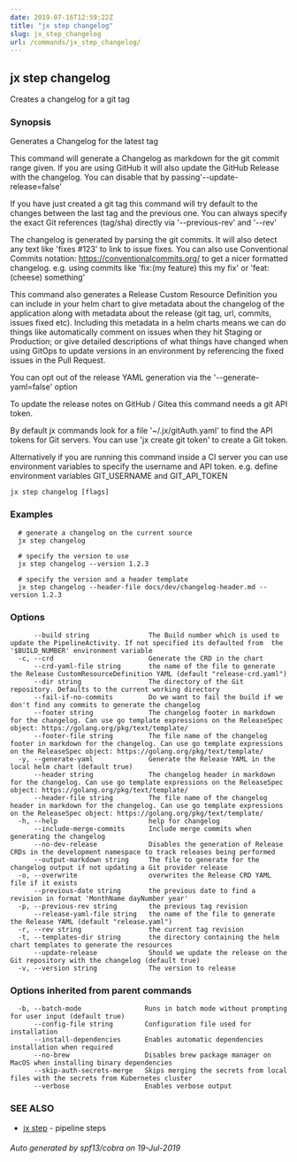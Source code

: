 ```yaml
---
date: 2019-07-16T12:59:22Z
title: "jx step changelog"
slug: jx_step_changelog
url: /commands/jx_step_changelog/
---
```

## jx step changelog

Creates a changelog for a git tag

### Synopsis

Generates a Changelog for the latest tag 

This command will generate a Changelog as markdown for the git commit range given. If you are using GitHub it will also update the GitHub Release with the changelog. You can disable that by passing'--update-release=false' 

If you have just created a git tag this command will try default to the changes between the last tag and the previous one. You can always specify the exact Git references (tag/sha) directly via '--previous-rev' and '--rev' 

The changelog is generated by parsing the git commits. It will also detect any text like 'fixes #123' to link to issue fixes. You can also use Conventional Commits notation: https://conventionalcommits.org/ to get a nicer formatted changelog. e.g. using commits like 'fix:(my feature) this my fix' or 'feat:(cheese) something' 

This command also generates a Release Custom Resource Definition you can include in your helm chart to give metadata about the changelog of the application along with metadata about the release (git tag, url, commits, issues fixed etc). Including this metadata in a helm charts means we can do things like automatically comment on issues when they hit Staging or Production; or give detailed descriptions of what things have changed when using GitOps to update versions in an environment by referencing the fixed issues in the Pull Request. 

You can opt out of the release YAML generation via the '--generate-yaml=false' option 

To update the release notes on GitHub / Gitea this command needs a git API token.

By default jx commands look for a file '~/.jx/gitAuth.yaml' to find the API tokens for Git servers. You can use 'jx create git token' to create a Git token.

Alternatively if you are running this command inside a CI server you can use environment variables to specify the username and API token.
e.g. define environment variables GIT_USERNAME and GIT_API_TOKEN


```
jx step changelog [flags]
```

### Examples

```
  # generate a changelog on the current source
  jx step changelog
  
  # specify the version to use
  jx step changelog --version 1.2.3
  
  # specify the version and a header template
  jx step changelog --header-file docs/dev/changelog-header.md --version 1.2.3
```

### Options

```
      --build string               The Build number which is used to update the PipelineActivity. If not specified its defaulted from  the '$BUILD_NUMBER' environment variable
  -c, --crd                        Generate the CRD in the chart
      --crd-yaml-file string       the name of the file to generate the Release CustomResourceDefinition YAML (default "release-crd.yaml")
      --dir string                 The directory of the Git repository. Defaults to the current working directory
      --fail-if-no-commits         Do we want to fail the build if we don't find any commits to generate the changelog
      --footer string              The changelog footer in markdown for the changelog. Can use go template expressions on the ReleaseSpec object: https://golang.org/pkg/text/template/
      --footer-file string         The file name of the changelog footer in markdown for the changelog. Can use go template expressions on the ReleaseSpec object: https://golang.org/pkg/text/template/
  -y, --generate-yaml              Generate the Release YAML in the local helm chart (default true)
      --header string              The changelog header in markdown for the changelog. Can use go template expressions on the ReleaseSpec object: https://golang.org/pkg/text/template/
      --header-file string         The file name of the changelog header in markdown for the changelog. Can use go template expressions on the ReleaseSpec object: https://golang.org/pkg/text/template/
  -h, --help                       help for changelog
      --include-merge-commits      Include merge commits when generating the changelog
      --no-dev-release             Disables the generation of Release CRDs in the development namespace to track releases being performed
      --output-markdown string     The file to generate for the changelog output if not updating a Git provider release
  -o, --overwrite                  overwrites the Release CRD YAML file if it exists
      --previous-date string       the previous date to find a revision in format 'MonthName dayNumber year'
  -p, --previous-rev string        the previous tag revision
      --release-yaml-file string   the name of the file to generate the Release YAML (default "release.yaml")
  -r, --rev string                 the current tag revision
  -t, --templates-dir string       the directory containing the helm chart templates to generate the resources
      --update-release             Should we update the release on the Git repository with the changelog (default true)
  -v, --version string             The version to release
```

### Options inherited from parent commands

```
  -b, --batch-mode                Runs in batch mode without prompting for user input (default true)
      --config-file string        Configuration file used for installation
      --install-dependencies      Enables automatic dependencies installation when required
      --no-brew                   Disables brew package manager on MacOS when installing binary dependencies
      --skip-auth-secrets-merge   Skips merging the secrets from local files with the secrets from Kubernetes cluster
      --verbose                   Enables verbose output
```

### SEE ALSO

* [jx step](/commands/jx_step/)	 - pipeline steps

###### Auto generated by spf13/cobra on 19-Jul-2019
